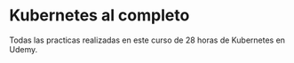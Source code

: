# Kubernetes al completo
Todas las practicas realizadas en este curso de 28 horas de Kubernetes en Udemy.
